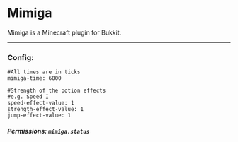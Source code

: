 # Mimiga
Mimiga is a Minecraft plugin for Bukkit.
***

### Config:
```
#All times are in ticks
mimiga-time: 6000

#Strength of the potion effects
#e.g. Speed I 
speed-effect-value: 1
strength-effect-value: 1
jump-effect-value: 1
```

##### Permissions: `mimiga.status`
